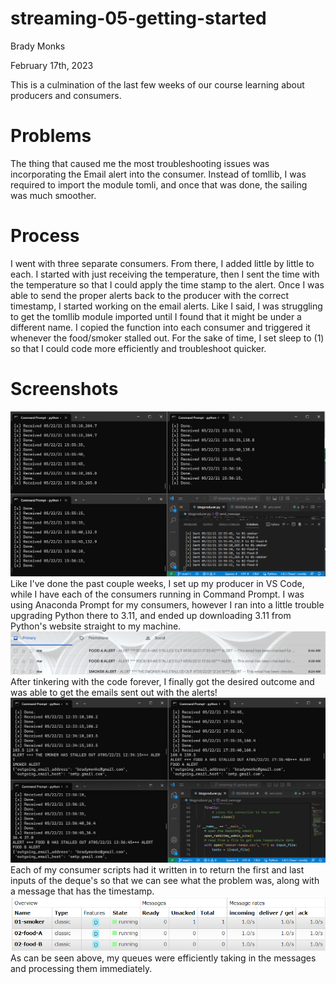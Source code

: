 

# streaming-05-getting-started

Brady Monks

February 17th, 2023

This is a culmination of the last few weeks of our course learning about producers and consumers. 

# Problems

The thing that caused me the most troubleshooting issues was incorporating the Email alert into the consumer. Instead of tomllib, I was required to import the module tomli, and once that was done, the sailing was much smoother. 

# Process

I went with three separate consumers. From there, I added little by little to each. I started with just receiving the temperature, then I sent the time with the temperature so that I could apply the time stamp to the alert. Once I was able to send the proper alerts back to the producer with the correct timestamp, I started working on the email alerts. Like I said, I was struggling to get the tomllib module imported until I found that it might be under a different name. I copied the function into each consumer and triggered it whenever the food/smoker stalled out. For the sake of time, I set sleep to (1) so that I could code more efficiently and troubleshoot quicker. 

# Screenshots

![Concurrent Processes](ConcurrentProcesses.png)
Like I've done the past couple weeks, I set up my producer in VS Code, while I have each of the consumers running in Command Prompt. I was using Anaconda Prompt for my consumers, however I ran into a little trouble upgrading Python there to 3.11, and ended up downloading 3.11 from Python's website straight to my machine. 
![Email Alerts](EmailAlerts.png)
After tinkering with the code forever, I finally got the desired outcome and was able to get the emails sent out with the alerts!
![Message Alerts](MessageAlerts.png)
Each of my consumer scripts had it written in to return the first and last inputs of the deque's so that we can see what the problem was, along with a message that has the timestamp. 
![RabbitMQ Console](RabbitMQconsole.png)
As can be seen above, my queues were efficiently taking in the messages and processing them immediately. 